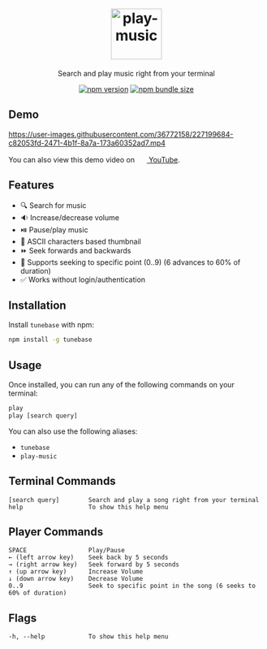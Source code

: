 <h1 align="center">
  <img src="https://user-images.githubusercontent.com/36772158/227174869-23b31894-3974-47f3-bea2-6f2cfc37cdf5.png#gh-dark-mode-only" alt="play-music" height="100" />

</h1>
<p align="center">Search and play music right from your terminal</p>
<div align="center">

[![npm version](https://img.shields.io/npm/v/tunebase.svg?style=flat-square)](https://www.npmjs.org/package/tunebase)
[![npm bundle size](https://img.shields.io/bundlephobia/minzip/tunebase?style=flat-square)](https://bundlephobia.com/package/tunebase@latest)

<!-- [![install size](https://img.shields.io/badge/dynamic/json?url=https://packagephobia.com/v2/api.json?p=tunebase&query=$.install.pretty&label=install%20size&style=flat-square)](https://packagephobia.now.sh/result?p=tunebase) -->
<!-- [![npm downloads](https://img.shields.io/npm/dm/tunebase.svg?style=flat-square)](https://npm-stat.com/charts.html?package=tunebase) -->

</div>

## Demo

https://user-images.githubusercontent.com/36772158/227199684-c82053fd-2471-4b1f-8a7a-173a60352ad7.mp4


<div>
  
  You can also view this demo video on&nbsp; [<img src="https://user-images.githubusercontent.com/36772158/227202995-9431fe6b-94f7-4295-9059-28df056d6eaa.png" alt="" width="16" height="16" /> YouTube](https://youtu.be/q4sm-4L6LXs).
</div>

## Features

- 🔍 Search for music
- 🔉 Increase/decrease volume
- ⏯️ Pause/play music
- 🌁 ASCII characters based thumbnail
- ⏩ Seek forwards and backwards
- 🔢 Supports seeking to specific point (0..9) (6 advances to 60% of duration)
- ✅ Works without login/authentication

## Installation

Install `tunebase` with npm:

```bash
npm install -g tunebase
```

<!--  TODO: Add instructions for installing VLC. -->

## Usage

Once installed, you can run any of the following commands on your terminal:
```bash
play
play [search query]
```

You can also use the following aliases:
- `tunebase`
- `play-music`

## Terminal Commands

```
[search query]        Search and play a song right from your terminal
help                  To show this help menu
```

## Player Commands

```
SPACE                 Play/Pause
← (left arrow key)    Seek back by 5 seconds
→ (right arrow key)   Seek forward by 5 seconds
↑ (up arrow key)      Increase Volume
↓ (down arrow key)    Decrease Volume
0..9                  Seek to specific point in the song (6 seeks to 60% of duration)
```

## Flags

```
-h, --help            To show this help menu
```
